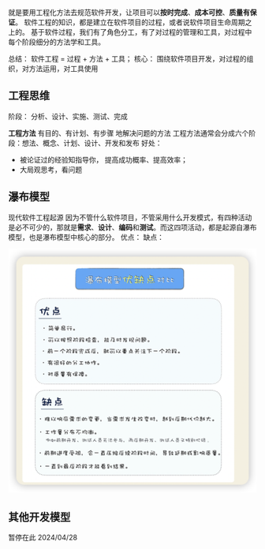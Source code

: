 就是要用工程化方法去规范软件开发，让项目可以**按时完成**、**成本可控**、**质量有保证**。
软件工程的知识，都是建立在软件项目的过程，或者说软件项目生命周期之上的。
基于软件过程，我们有了角色分工，有了对过程的管理和工具，对过程中每个阶段细分的方法学和工具。

总结： 
软件工程 = 过程 + 方法 + 工具；
核心： 围绕软件项目开发，对过程的组织，对方法运用，对工具使用


## 工程思维
阶段： 分析、设计、实施、测试、完成

**工程方法**
有目的、有计划、有步骤 地解决问题的方法
工程方法通常会分成六个阶段：想法、概念、计划、设计、开发和发布
好处：
- 被论证过的经验知指导你， 提高成功概率、提高效率；
- 大局观思考，看问题


## 瀑布模型
现代软件工程起源
因为不管什么软件项目，不管采用什么开发模式，有四种活动是必不可少的，那就是**需求**、**设计**、**编码**和**测试**。而这四项活动，都是起源自瀑布模型，也是瀑布模型中核心的部分。
优点：
缺点：

![alt text](image.png)

## 其他开发模型
暂停在此 2024/04/28